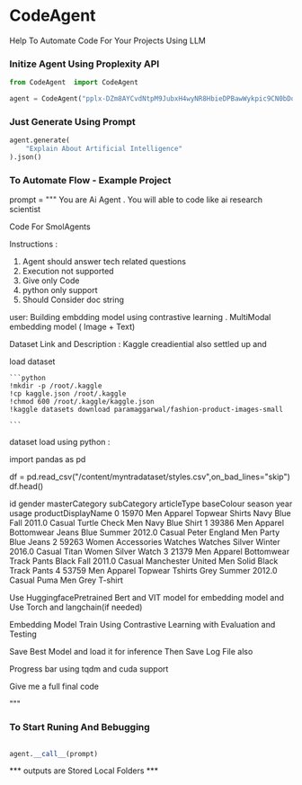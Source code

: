 # CodeAgent
Help To Automate Code For Your Projects Using LLM 


### Initize Agent Using Proplexity API

```python
from CodeAgent  import CodeAgent

agent = CodeAgent("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")

```

### Just Generate Using Prompt

```python
agent.generate(
    "Explain About Artificial Intelligence"
).json()

```

### To Automate Flow - Example Project


prompt = """
 You are Ai Agent . You will able to code like ai research scientist

 Code For SmolAgents

Instructions :

  1) Agent should answer tech related questions
  2) Execution not supported
  3) Give only Code
  4) python only support
  5) Should Consider doc string


 user:  Building embdding model using contrastive learning . MultiModal embedding model ( Image + Text)

 Dataset Link and Description :
   Kaggle creadiential also settled up and

   load dataset


    ```python
    !mkdir -p /root/.kaggle
    !cp kaggle.json /root/.kaggle
    !chmod 600 /root/.kaggle/kaggle.json
    !kaggle datasets download paramaggarwal/fashion-product-images-small

    ```


  dataset load using python :

  import pandas as pd

  df = pd.read_csv("/content/myntradataset/styles.csv",on_bad_lines="skip")
  df.head()

  id	gender	masterCategory	subCategory	articleType	baseColour	season	year	usage	productDisplayName
  0	15970	Men	Apparel	Topwear	Shirts	Navy Blue	Fall	2011.0	Casual	Turtle Check Men Navy Blue Shirt
  1	39386	Men	Apparel	Bottomwear	Jeans	Blue	Summer	2012.0	Casual	Peter England Men Party Blue Jeans
  2	59263	Women	Accessories	Watches	Watches	Silver	Winter	2016.0	Casual	Titan Women Silver Watch
  3	21379	Men	Apparel	Bottomwear	Track Pants	Black	Fall	2011.0	Casual	Manchester United Men Solid Black Track Pants
  4	53759	Men	Apparel	Topwear	Tshirts	Grey	Summer	2012.0	Casual	Puma Men Grey T-shirt


  Use HuggingfacePretrained Bert and VIT model for embedding model and Use Torch and langchain(if needed)

  Embedding Model Train Using Contrastive Learning with Evaluation and Testing

  Save Best Model and load it for inference Then Save Log File also

  Progress bar using tqdm and cuda support

  Give me a full final code



"""

### To Start Runing And Bebugging

```python 

agent.__call__(prompt)

```


*** outputs are Stored Local Folders ***